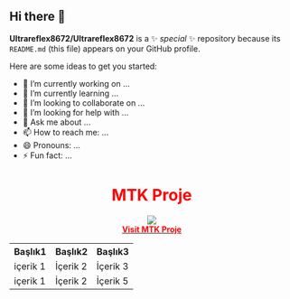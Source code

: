 ## Hi there 👋


**Ultrareflex8672/Ultrareflex8672** is a ✨ _special_ ✨ repository because its `README.md` (this file) appears on your GitHub profile.

Here are some ideas to get you started:

- 🔭 I’m currently working on ...
- 🌱 I’m currently learning ...
- 👯 I’m looking to collaborate on ...
- 🤔 I’m looking for help with ...
- 💬 Ask me about ...
- 📫 How to reach me: ...
- 😄 Pronouns: ...
- ⚡ Fun fact: ...


<div align="center" id="title">
<h1><font color="red">MTK Proje</font></h1>

<a href="https://www.mtkproje.com" target="_blank">
<img src="https://www.mtkproje.com/images/mtk_banner-degre-new-only-mtk-proje.png">
<br>
<font color="#ff0000"><b>Visit MTK Proje</b></font>
</a>

<table>
  <tr>
    <th>
      Başlık1
    </th>
    <th>
      Başlık2
    </th>
    <th>
      Başlık3
    </th>
  </tr>
  <tr>
    <td>
      içerik 1
    </td>
    <td>
      İçerik 2
    </td>
    <td>
      İçerik 3
    </td>
  </tr>
  <tr>
    <td>
      içerik 1
    </td>
    <td>
      İçerik 2
    </td>
    <td>
      İçerik 5
    </td>
  </tr>
  
</table>

</div>
